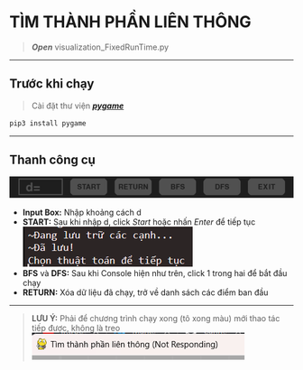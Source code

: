 # **TÌM THÀNH PHẦN LIÊN THÔNG**
>***Open*** visualization_FixedRunTime.py
---
## Trước khi chạy
>Cài đặt thư viện ***[pygame](https://www.pygame.org/wiki/GettingStarted)***

```python
pip3 install pygame
```
---
## Thanh công cụ
![Alt text](Screenshot%202023-05-06%20212108.png)

- **Input Box:** Nhập khoảng cách d
- **START:** Sau khi nhập d, click _Start_ hoặc nhấn _Enter_ để tiếp tục![Alt text](Screenshot%202023-05-06%20215525.png)
- **BFS** và **DFS:** Sau khi Console hiện như trên, click 1 trong hai để bắt đầu chạy
- **RETURN:** Xóa dữ liệu đã chạy, trở về danh sách các điểm ban đầu
---


>**LƯU Ý:** Phải để chương trình chạy xong (tô xong màu) mới thao tác tiếp được, không là treo![Alt text](Screenshot%202023-05-06%20215720.png)
